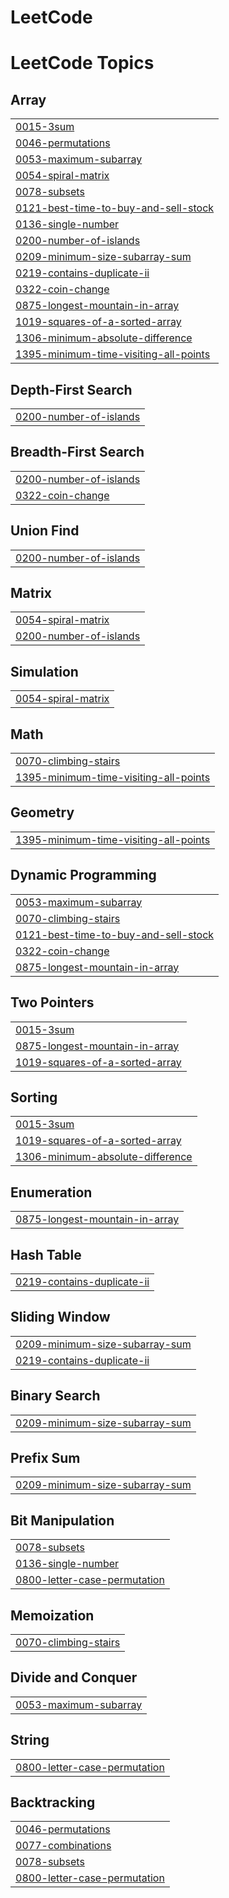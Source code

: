# LeetCode
<!---LeetCode Topics Start-->
# LeetCode Topics
## Array
|  |
| ------- |
| [0015-3sum](https://github.com/venuthelord/LeetCode/tree/master/0015-3sum) |
| [0046-permutations](https://github.com/venuthelord/LeetCode/tree/master/0046-permutations) |
| [0053-maximum-subarray](https://github.com/venuthelord/LeetCode/tree/master/0053-maximum-subarray) |
| [0054-spiral-matrix](https://github.com/venuthelord/LeetCode/tree/master/0054-spiral-matrix) |
| [0078-subsets](https://github.com/venuthelord/LeetCode/tree/master/0078-subsets) |
| [0121-best-time-to-buy-and-sell-stock](https://github.com/venuthelord/LeetCode/tree/master/0121-best-time-to-buy-and-sell-stock) |
| [0136-single-number](https://github.com/venuthelord/LeetCode/tree/master/0136-single-number) |
| [0200-number-of-islands](https://github.com/venuthelord/LeetCode/tree/master/0200-number-of-islands) |
| [0209-minimum-size-subarray-sum](https://github.com/venuthelord/LeetCode/tree/master/0209-minimum-size-subarray-sum) |
| [0219-contains-duplicate-ii](https://github.com/venuthelord/LeetCode/tree/master/0219-contains-duplicate-ii) |
| [0322-coin-change](https://github.com/venuthelord/LeetCode/tree/master/0322-coin-change) |
| [0875-longest-mountain-in-array](https://github.com/venuthelord/LeetCode/tree/master/0875-longest-mountain-in-array) |
| [1019-squares-of-a-sorted-array](https://github.com/venuthelord/LeetCode/tree/master/1019-squares-of-a-sorted-array) |
| [1306-minimum-absolute-difference](https://github.com/venuthelord/LeetCode/tree/master/1306-minimum-absolute-difference) |
| [1395-minimum-time-visiting-all-points](https://github.com/venuthelord/LeetCode/tree/master/1395-minimum-time-visiting-all-points) |
## Depth-First Search
|  |
| ------- |
| [0200-number-of-islands](https://github.com/venuthelord/LeetCode/tree/master/0200-number-of-islands) |
## Breadth-First Search
|  |
| ------- |
| [0200-number-of-islands](https://github.com/venuthelord/LeetCode/tree/master/0200-number-of-islands) |
| [0322-coin-change](https://github.com/venuthelord/LeetCode/tree/master/0322-coin-change) |
## Union Find
|  |
| ------- |
| [0200-number-of-islands](https://github.com/venuthelord/LeetCode/tree/master/0200-number-of-islands) |
## Matrix
|  |
| ------- |
| [0054-spiral-matrix](https://github.com/venuthelord/LeetCode/tree/master/0054-spiral-matrix) |
| [0200-number-of-islands](https://github.com/venuthelord/LeetCode/tree/master/0200-number-of-islands) |
## Simulation
|  |
| ------- |
| [0054-spiral-matrix](https://github.com/venuthelord/LeetCode/tree/master/0054-spiral-matrix) |
## Math
|  |
| ------- |
| [0070-climbing-stairs](https://github.com/venuthelord/LeetCode/tree/master/0070-climbing-stairs) |
| [1395-minimum-time-visiting-all-points](https://github.com/venuthelord/LeetCode/tree/master/1395-minimum-time-visiting-all-points) |
## Geometry
|  |
| ------- |
| [1395-minimum-time-visiting-all-points](https://github.com/venuthelord/LeetCode/tree/master/1395-minimum-time-visiting-all-points) |
## Dynamic Programming
|  |
| ------- |
| [0053-maximum-subarray](https://github.com/venuthelord/LeetCode/tree/master/0053-maximum-subarray) |
| [0070-climbing-stairs](https://github.com/venuthelord/LeetCode/tree/master/0070-climbing-stairs) |
| [0121-best-time-to-buy-and-sell-stock](https://github.com/venuthelord/LeetCode/tree/master/0121-best-time-to-buy-and-sell-stock) |
| [0322-coin-change](https://github.com/venuthelord/LeetCode/tree/master/0322-coin-change) |
| [0875-longest-mountain-in-array](https://github.com/venuthelord/LeetCode/tree/master/0875-longest-mountain-in-array) |
## Two Pointers
|  |
| ------- |
| [0015-3sum](https://github.com/venuthelord/LeetCode/tree/master/0015-3sum) |
| [0875-longest-mountain-in-array](https://github.com/venuthelord/LeetCode/tree/master/0875-longest-mountain-in-array) |
| [1019-squares-of-a-sorted-array](https://github.com/venuthelord/LeetCode/tree/master/1019-squares-of-a-sorted-array) |
## Sorting
|  |
| ------- |
| [0015-3sum](https://github.com/venuthelord/LeetCode/tree/master/0015-3sum) |
| [1019-squares-of-a-sorted-array](https://github.com/venuthelord/LeetCode/tree/master/1019-squares-of-a-sorted-array) |
| [1306-minimum-absolute-difference](https://github.com/venuthelord/LeetCode/tree/master/1306-minimum-absolute-difference) |
## Enumeration
|  |
| ------- |
| [0875-longest-mountain-in-array](https://github.com/venuthelord/LeetCode/tree/master/0875-longest-mountain-in-array) |
## Hash Table
|  |
| ------- |
| [0219-contains-duplicate-ii](https://github.com/venuthelord/LeetCode/tree/master/0219-contains-duplicate-ii) |
## Sliding Window
|  |
| ------- |
| [0209-minimum-size-subarray-sum](https://github.com/venuthelord/LeetCode/tree/master/0209-minimum-size-subarray-sum) |
| [0219-contains-duplicate-ii](https://github.com/venuthelord/LeetCode/tree/master/0219-contains-duplicate-ii) |
## Binary Search
|  |
| ------- |
| [0209-minimum-size-subarray-sum](https://github.com/venuthelord/LeetCode/tree/master/0209-minimum-size-subarray-sum) |
## Prefix Sum
|  |
| ------- |
| [0209-minimum-size-subarray-sum](https://github.com/venuthelord/LeetCode/tree/master/0209-minimum-size-subarray-sum) |
## Bit Manipulation
|  |
| ------- |
| [0078-subsets](https://github.com/venuthelord/LeetCode/tree/master/0078-subsets) |
| [0136-single-number](https://github.com/venuthelord/LeetCode/tree/master/0136-single-number) |
| [0800-letter-case-permutation](https://github.com/venuthelord/LeetCode/tree/master/0800-letter-case-permutation) |
## Memoization
|  |
| ------- |
| [0070-climbing-stairs](https://github.com/venuthelord/LeetCode/tree/master/0070-climbing-stairs) |
## Divide and Conquer
|  |
| ------- |
| [0053-maximum-subarray](https://github.com/venuthelord/LeetCode/tree/master/0053-maximum-subarray) |
## String
|  |
| ------- |
| [0800-letter-case-permutation](https://github.com/venuthelord/LeetCode/tree/master/0800-letter-case-permutation) |
## Backtracking
|  |
| ------- |
| [0046-permutations](https://github.com/venuthelord/LeetCode/tree/master/0046-permutations) |
| [0077-combinations](https://github.com/venuthelord/LeetCode/tree/master/0077-combinations) |
| [0078-subsets](https://github.com/venuthelord/LeetCode/tree/master/0078-subsets) |
| [0800-letter-case-permutation](https://github.com/venuthelord/LeetCode/tree/master/0800-letter-case-permutation) |
<!---LeetCode Topics End-->